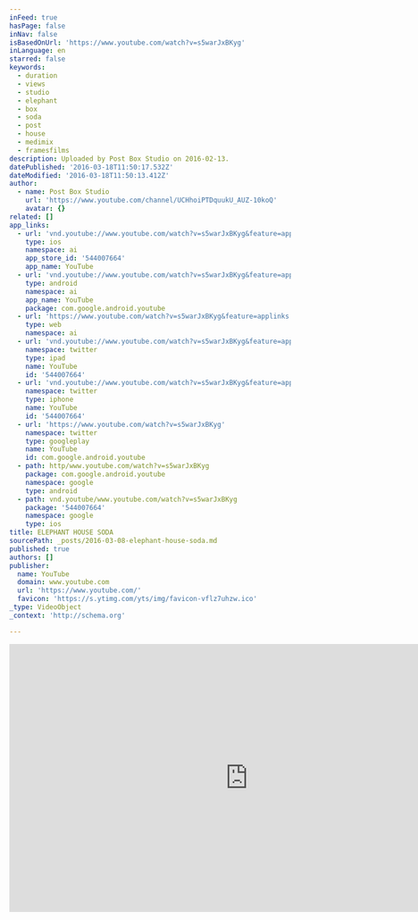 ```yaml
---
inFeed: true
hasPage: false
inNav: false
isBasedOnUrl: 'https://www.youtube.com/watch?v=s5warJxBKyg'
inLanguage: en
starred: false
keywords:
  - duration
  - views
  - studio
  - elephant
  - box
  - soda
  - post
  - house
  - medimix
  - framesfilms
description: Uploaded by Post Box Studio on 2016-02-13.
datePublished: '2016-03-18T11:50:17.532Z'
dateModified: '2016-03-18T11:50:13.412Z'
author:
  - name: Post Box Studio
    url: 'https://www.youtube.com/channel/UCHhoiPTDquukU_AUZ-10koQ'
    avatar: {}
related: []
app_links:
  - url: 'vnd.youtube://www.youtube.com/watch?v=s5warJxBKyg&feature=applinks'
    type: ios
    namespace: ai
    app_store_id: '544007664'
    app_name: YouTube
  - url: 'vnd.youtube://www.youtube.com/watch?v=s5warJxBKyg&feature=applinks'
    type: android
    namespace: ai
    app_name: YouTube
    package: com.google.android.youtube
  - url: 'https://www.youtube.com/watch?v=s5warJxBKyg&feature=applinks'
    type: web
    namespace: ai
  - url: 'vnd.youtube://www.youtube.com/watch?v=s5warJxBKyg&feature=applinks'
    namespace: twitter
    type: ipad
    name: YouTube
    id: '544007664'
  - url: 'vnd.youtube://www.youtube.com/watch?v=s5warJxBKyg&feature=applinks'
    namespace: twitter
    type: iphone
    name: YouTube
    id: '544007664'
  - url: 'https://www.youtube.com/watch?v=s5warJxBKyg'
    namespace: twitter
    type: googleplay
    name: YouTube
    id: com.google.android.youtube
  - path: http/www.youtube.com/watch?v=s5warJxBKyg
    package: com.google.android.youtube
    namespace: google
    type: android
  - path: vnd.youtube/www.youtube.com/watch?v=s5warJxBKyg
    package: '544007664'
    namespace: google
    type: ios
title: ELEPHANT HOUSE SODA
sourcePath: _posts/2016-03-08-elephant-house-soda.md
published: true
authors: []
publisher:
  name: YouTube
  domain: www.youtube.com
  url: 'https://www.youtube.com/'
  favicon: 'https://s.ytimg.com/yts/img/favicon-vflz7uhzw.ico'
_type: VideoObject
_context: 'http://schema.org'

---
```

<iframe src="https://cdn.embedly.com/widgets/media.html?src=https%3A%2F%2Fwww.youtube.com%2Fembed%2Fs5warJxBKyg%3Ffeature%3Doembed&amp;url=https%3A%2F%2Fwww.youtube.com%2Fwatch%3Fv%3Ds5warJxBKyg&amp;image=https%3A%2F%2Fi.ytimg.com%2Fvi%2Fs5warJxBKyg%2Fhqdefault.jpg&amp;key=b7d04c9b404c499eba89ee7072e1c4f7&amp;type=text%2Fhtml&amp;schema=youtube" width="854" height="480" scrolling="no" frameborder="0" allowfullscreen="allowfullscreen" style=""></iframe>